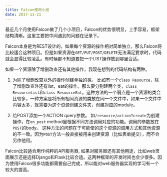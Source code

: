 ```yaml
---
title: Falcon使用小结
date: 2017-11-21
---
```


最近几个月使用Falcon做了几个小项目，Falcon的优势很明显，上手容易，框架结构清晰。这里主要把中间遇到的问题在记录下。

Falcon本身是为REST设计的，如果每个资源的操作相对简单独立，那么Falcon将比较适合这种项目。但是如果资源在`GET/PUT/POST/DELETE`无法满足要求时，代码就会显得比较凌乱。有时候都不知道要把一个LIST操作放到哪里合适。

如果一个资源除了增删改查还有其他操作，我现在想到的代码结构有两种。

1. 为除了增删改查以外的操作创建单独的类。
比如有一个`class Resource`，除了增删改查外还有list，eat的操作。那么要分别建两个类，`class ResourceList`和`class ResourceEat`。这种方法的一个弱点是一个资源的类会比较多，一种方案是将所有相同资源的类放在同一个文件中，如果一个文件中内容太多，就需要为这个资源创建文件夹，创建对应的module。

2. 给POST添加一个ACTION query参数。
如`/resource/action?create`为创建操作，在`on_post` method里根据不同方法调用对应的功能。调用的参数放在`POST`的body。 这种方法的问题在于可能使的这个资源的调用方式和其他资源的不一致。因为`POST`方法一般直接被用来创建资源（比如表单提交），而不会另作他用。

Falcon比较适合用作纯粹的API服务器, 如果对服务器还有其他用途，比如web页面展示还是选择Django和Flask比较合适。这两种框架的开发时间也会少很多。因为使用Falcon很多功能都需要自己完成，所以能对web服务器实现的学习有一个较大的提高。
